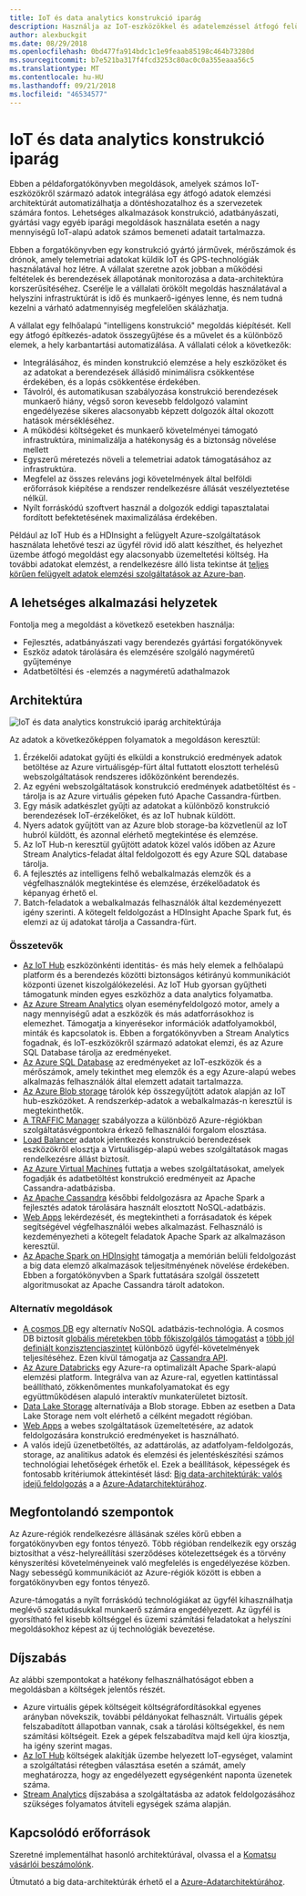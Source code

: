 ```yaml
---
title: IoT és data analytics konstrukció iparág
description: Használja az IoT-eszközökkel és adatelemzéssel átfogó felügyeletét és konstrukció projektek működésének biztosítása érdekében.
author: alexbuckgit
ms.date: 08/29/2018
ms.openlocfilehash: 0bd477fa914bdc1c1e9feaab85198c464b73280d
ms.sourcegitcommit: b7e521ba317f4fcd3253c80ac0c0a355eaaa56c5
ms.translationtype: MT
ms.contentlocale: hu-HU
ms.lasthandoff: 09/21/2018
ms.locfileid: "46534577"
---
```

# <a name="iot-and-data-analytics-in-the-construction-industry"></a>IoT és data analytics konstrukció iparág

Ebben a példaforgatókönyvben megoldások, amelyek számos IoT-eszközökről származó adatok integrálása egy átfogó adatok elemzési architektúrát automatizálhatja a döntéshozatalhoz és a szervezetek számára fontos. Lehetséges alkalmazások konstrukció, adatbányászati, gyártási vagy egyéb iparági megoldások használata esetén a nagy mennyiségű IoT-alapú adatok számos bemeneti adatait tartalmazza.

Ebben a forgatókönyvben egy konstrukció gyártó járművek, mérőszámok és drónok, amely telemetriai adatokat küldik IoT és GPS-technológiák használatával hoz létre. A vállalat szeretne azok jobban a működési feltételek és berendezések állapotának monitorozása a data-architektúra korszerűsítéséhez. Cserélje le a vállalati örökölt megoldás használatával a helyszíni infrastruktúrát is idő és munkaerő-igényes lenne, és nem tudná kezelni a várható adatmennyiség megfelelően skálázhatja.

A vállalat egy felhőalapú "intelligens konstrukció" megoldás kiépítését. Kell egy átfogó építkezés-adatok összegyűjtése és a művelet és a különböző elemek, a hely karbantartási automatizálása. A vállalati célok a következők:

* Integrálásához, és minden konstrukció elemzése a hely eszközöket és az adatokat a berendezések állásidő minimálisra csökkentése érdekében, és a lopás csökkentése érdekében.
* Távolról, és automatikusan szabályozása konstrukció berendezések munkaerő hiány, végső soron kevesebb feldolgozó valamint engedélyezése sikeres alacsonyabb képzett dolgozók által okozott hatások mérsékléséhez.
* A működési költségeket és munkaerő követelményei támogató infrastruktúra, minimalizálja a hatékonyság és a biztonság növelése mellett
* Egyszerű méretezés növeli a telemetriai adatok támogatásához az infrastruktúra.
* Megfelel az összes releváns jogi követelmények által belföldi erőforrások kiépítése a rendszer rendelkezésre állását veszélyeztetése nélkül.  
* Nyílt forráskódú szoftvert használ a dolgozók eddigi tapasztalatai fordított befektetésének maximalizálása érdekében.

Például az IoT Hub és a HDInsight a felügyelt Azure-szolgáltatások használata lehetővé teszi az ügyfél rövid idő alatt készíthet, és helyezhet üzembe átfogó megoldást egy alacsonyabb üzemeltetési költség. Ha további adatokat elemzést, a rendelkezésre álló lista tekintse át [teljes körűen felügyelt adatok elemzési szolgáltatások az Azure-ban][product-category].

## <a name="potential-use-cases"></a>A lehetséges alkalmazási helyzetek

Fontolja meg a megoldást a következő esetekben használja:

* Fejlesztés, adatbányászati vagy berendezés gyártási forgatókönyvek
* Eszköz adatok tárolására és elemzésére szolgáló nagyméretű gyűjteménye
* Adatbetöltési és -elemzés a nagyméretű adathalmazok

## <a name="architecture"></a>Architektúra

![IoT és data analytics konstrukció iparág architektúrája][architecture]

Az adatok a következőképpen folyamatok a megoldáson keresztül:

1. Érzékelői adatokat gyűjti és elküldi a konstrukció eredmények adatok betöltése az Azure virtuálisgép-fürt által futtatott elosztott terhelésű webszolgáltatások rendszeres időközönként berendezés.
2. Az egyéni webszolgáltatások konstrukció eredmények adatbetöltést és -tárolja is az Azure virtuális gépeken futó Apache Cassandra-fürtben.
3. Egy másik adatkészlet gyűjti az adatokat a különböző konstrukció berendezések IoT-érzékelőket, és az IoT hubnak küldött.
4. Nyers adatok gyűjtött van az Azure blob storage-ba közvetlenül az IoT hubról küldött, és azonnal elérhető megtekintése és elemzése.
5. Az IoT Hub-n keresztül gyűjtött adatok közel valós időben az Azure Stream Analytics-feladat által feldolgozott és egy Azure SQL database tárolja.
6. A fejlesztés az intelligens felhő webalkalmazás elemzők és a végfelhasználók megtekintése és elemzése, érzékelőadatok és képanyag érhető el. 
7. Batch-feladatok a webalkalmazás felhasználók által kezdeményezett igény szerinti. A kötegelt feldolgozást a HDInsight Apache Spark fut, és elemzi az új adatokat tárolja a Cassandra-fürt. 

### <a name="components"></a>Összetevők

* [Az IoT Hub](/azure/iot-hub) eszközönkénti identitás- és más hely elemek a felhőalapú platform és a berendezés közötti biztonságos kétirányú kommunikációt központi üzenet kiszolgálókezelési. Az IoT Hub gyorsan gyűjtheti támogatunk minden egyes eszközhöz a data analytics folyamatba. 
* [Az Azure Stream Analytics](/azure/stream-analytics) olyan eseményfeldolgozó motor, amely a nagy mennyiségű adat a eszközök és más adatforrásokhoz is elemezhet. Támogatja a kinyerésekor információk adatfolyamokból, minták és kapcsolatok is. Ebben a forgatókönyvben a Stream Analytics fogadnak, és IoT-eszközökről származó adatokat elemzi, és az Azure SQL Database tárolja az eredményeket. 
* [Az Azure SQL Database](/azure/sql-database) az eredményeket az IoT-eszközök és a mérőszámok, amely tekinthet meg elemzők és a egy Azure-alapú webes alkalmazás felhasználók által elemzett adatait tartalmazza. 
* [Az Azure Blob storage](/azure/storage/blobs) tárolók kép összegyűjtött adatok alapján az IoT hub-eszközöket. A rendszerkép-adatok a webalkalmazás-n keresztül is megtekinthetők.
* [A TRAFFIC Manager](/azure/traffic-manager) szabályozza a különböző Azure-régiókban szolgáltatásvégpontokra érkező felhasználói forgalom elosztása.
* [Load Balancer](/azure/load-balancer) adatok jelentkezés konstrukció berendezések eszközökről elosztja a Virtuálisgép-alapú webes szolgáltatások magas rendelkezésre állást biztosít.
* [Az Azure Virtual Machines](/azure/virtual-machines) futtatja a webes szolgáltatásokat, amelyek fogadják és adatbetöltést konstrukció eredményeit az Apache Cassandra-adatbázisba.
* [Az Apache Cassandra](http://cassandra.apache.org/) későbbi feldolgozásra az Apache Spark a fejlesztés adatok tárolására használt elosztott NoSQL-adatbázis.
* [Web Apps](/azure/app-service) lekérdezését, és megtekintheti a forrásadatok és képek segítségével végfelhasználói webes alkalmazást. Felhasználó is kezdeményezheti a kötegelt feladatok Apache Spark az alkalmazáson keresztül.
* [Az Apache Spark on HDInsight](/azure/hdinsight/spark) támogatja a memórián belüli feldolgozást a big data elemző alkalmazások teljesítményének növelése érdekében. Ebben a forgatókönyvben a Spark futtatására szolgál összetett algoritmusokat az Apache Cassandra tárolt adatokon.

### <a name="alternatives"></a>Alternatív megoldások

* [A cosmos DB](/azure/cosmos-db) egy alternatív NoSQL adatbázis-technológia. A cosmos DB biztosít [globális méretekben több főkiszolgálós támogatást](/azure/cosmos-db/multi-region-writers) a [több jól definiált konzisztenciaszintet](/azure/cosmos-db/consistency-levels) különböző ügyfél-követelmények teljesítéséhez. Ezen kívül támogatja az [Cassandra API](/azure/cosmos-db/cassandra-introduction). 
* [Az Azure Databricks](/azure/azure-databricks/what-is-azure-databricks) egy Azure-ra optimalizált Apache Spark-alapú elemzési platform. Integrálva van az Azure-ral, egyetlen kattintással beállítható, zökkenőmentes munkafolyamatokat és egy együttműködésen alapuló interaktív munkaterületet biztosít.
* [Data Lake Storage](/azure/storage/data-lake-storage) alternatívája a Blob storage. Ebben az esetben a Data Lake Storage nem volt elérhető a célként megadott régióban.
* [Web Apps](/azure/app-service) a webes szolgáltatások üzemeltetésére, az adatok feldolgozására konstrukció eredményeket is használható.
* A valós idejű üzenetbetöltés, az adattárolás, az adatfolyam-feldolgozás, storage, az analitikus adatok és elemzési és jelentéskészítési számos technológiai lehetőségek érhetők el. Ezek a beállítások, képességek és fontosabb kritériumok áttekintését lásd: [Big data-architektúrák: valós idejű feldolgozás](/azure/architecture/data-guide/technology-choices/real-time-ingestion) a a [Azure-Adatarchitektúrához](/azure/architecture/data-guide/).

## <a name="considerations"></a>Megfontolandó szempontok

Az Azure-régiók rendelkezésre állásának széles körű ebben a forgatókönyvben egy fontos tényező. Több régióban rendelkezik egy ország biztosíthat a vész-helyreállítási szerződéses kötelezettségek és a törvény kényszerítési követelményeinek való megfelelés is engedélyezése közben. Nagy sebességű kommunikációt az Azure-régiók között is ebben a forgatókönyvben egy fontos tényező.

Azure-támogatás a nyílt forráskódú technológiákat az ügyfél kihasználhatja meglévő szaktudásukkal munkaerő számára engedélyezett. Az ügyfél is gyorsítható fel kisebb költséggel és üzemi számítási feladatokat a helyszíni megoldásokhoz képest az új technológiák bevezetése. 

## <a name="pricing"></a>Díjszabás

Az alábbi szempontokat a hatékony felhasználhatóságot ebben a megoldásban a költségek jelentős részét.

* Azure virtuális gépek költségeit költségráfordításokkal egyenes arányban növekszik, további példányokat felhasznált. Virtuális gépek felszabadított állapotban vannak, csak a tárolási költségekkel, és nem számítási költségeit. Ezek a gépek felszabadítva majd kell újra kiosztja, ha igény szerint magas.
* [Az IoT Hub](https://azure.microsoft.com/pricing/details/iot-hub/) költségek alakítják üzembe helyezett IoT-egységet, valamint a szolgáltatási rétegben választása esetén a számát, amely meghatározza, hogy az engedélyezett egységenként naponta üzenetek száma. 
* [Stream Analytics](https://azure.microsoft.com/pricing/details/stream-analytics/) díjszabása a szolgáltatásba az adatok feldolgozásához szükséges folyamatos átviteli egységek száma alapján.

## <a name="related-resources"></a>Kapcsolódó erőforrások

Szeretné implementálhat hasonló architektúrával, olvassa el a [Komatsu vásárlói beszámolónk][customer-story].

Útmutató a big data-architektúrák érhető el a [Azure-Adatarchitektúrához](/azure/architecture/data-guide/).

<!-- links -->
[product-category]: https://azure.microsoft.com/product-categories/analytics/
[customer-site]: https://home.komatsu/en/
[customer-story]: https://customers.microsoft.com/story/komatsu-manufacturing-azure-iot-hub-japan
[architecture]: ./media/architecture-diagram-big-data-with-iot.png
